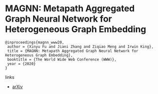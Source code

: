 # MAGNN: Metapath Aggregated Graph Neural Network for Heterogeneous Graph Embedding

```
@inproceedings{magnn_www20,
 author = {Xinyu Fu and Jiani Zhang and Ziqiao Meng and Irwin King},
 title = {MAGNN: Metapath Aggregated Graph Neural Network for Heterogeneous Graph Embedding},
 booktitle = {The World Wide Web Conference (WWW)},
 year = {2020}
} 
```

links
- [arXiv](https://arxiv.org/abs/2002.01680)
